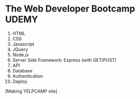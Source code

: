 # The Web Developer Bootcamp UDEMY

1. HTML
2. CSS
3. Javascript
4. JQuery
5. Node.js
6. Server Side Framework: Express (with GET/POST)
7. API
8. Database
9. Authentication
10. Deploy

[Making YELPCAMP site]
